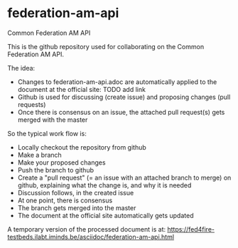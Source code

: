 federation-am-api
=================

Common Federation AM API

This is the github repository used for collaborating on the Common Federation AM API.

The idea:
- Changes to federation-am-api.adoc are automatically applied to the document at the official site: TODO add link
- Github is used for discussing (create issue) and proposing changes (pull requests)
- Once there is consensus on an issue, the attached pull request(s) gets merged with the master

So the typical work flow is:
- Locally checkout the repository from github
- Make a branch
- Make your proposed changes
- Push the branch to github
- Create a "pull request" (= an issue with an attached branch to merge) on github, explaining what the change is, and why it is needed
- Discussion follows, in the created issue
- At one point, there is consensus
- The branch gets merged into the master
- The document at the official site automatically gets updated

A temporary version of the processed document is at: https://fed4fire-testbeds.ilabt.iminds.be/asciidoc/federation-am-api.html

